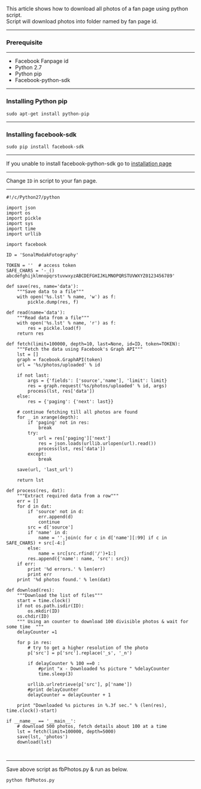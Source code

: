 This article shows how to download all photos of a fan page using python script.   
Script will download photos into folder named by fan page id.  

------------------
### **Prerequisite**
------------------

* Facebook Fanpage id  
* Python 2.7  
* Python pip  
* Facebook-python-sdk  

------------------

### **Installing Python pip**
``` 
sudo apt-get install python-pip 
```
-------------------- 

### **Installing facebook-sdk** 
```
sudo pip install facebook-sdk 
```
--------------------    
If you unable to install facebook-python-sdk go to [installation page](http://facebook-sdk.readthedocs.org/en/latest/install.html)

---------------------  

Change ` ID `  in script to your fan page.

---------------------  

```
#!/c/Python27/python

import json
import os
import pickle
import sys
import time
import urllib

import facebook

ID = 'SonalModakFotography'

TOKEN = ''  # access token 
SAFE_CHARS = '-_() abcdefghijklmnopqrstuvwxyzABCDEFGHIJKLMNOPQRSTUVWXYZ0123456789'

def save(res, name='data'):
    """Save data to a file"""
    with open('%s.lst' % name, 'w') as f:
        pickle.dump(res, f)
    
def read(name='data'):
    """Read data from a file"""
    with open('%s.lst' % name, 'r') as f:
        res = pickle.load(f)
    return res

def fetch(limit=100000, depth=10, last=None, id=ID, token=TOKEN):
    """Fetch the data using Facebook's Graph API"""
    lst = []
    graph = facebook.GraphAPI(token)
    url = '%s/photos/uploaded' % id
    
    if not last:
        args = {'fields': ['source','name'], 'limit': limit}
        res = graph.request('%s/photos/uploaded' % id, args)
        process(lst, res['data'])
    else:
        res = {'paging': {'next': last}}
    
    # continue fetching till all photos are found
    for _ in xrange(depth):
        if 'paging' not in res:
            break
        try:
            url = res['paging']['next']
            res = json.loads(urllib.urlopen(url).read())
            process(lst, res['data'])
        except:
            break
    
    save(url, 'last_url')
    
    return lst

def process(res, dat):
    """Extract required data from a row"""
    err = []
    for d in dat:
        if 'source' not in d:
            err.append(d)
            continue
        src = d['source']
        if 'name' in d:
            name = ''.join(c for c in d['name'][:99] if c in SAFE_CHARS) + src[-4:]
        else:
            name = src[src.rfind('/')+1:]
        res.append({'name': name, 'src': src})
    if err:
        print '%d errors.' % len(err)
        print err
    print '%d photos found.' % len(dat)

def download(res):
    """Download the list of files"""
    start = time.clock()
    if not os.path.isdir(ID):
        os.mkdir(ID)
    os.chdir(ID)
    """ Using an counter to download 100 divisible photos & wait for some time  """
    delayCounter =1
    
    for p in res:
        # try to get a higher resolution of the photo
        p['src'] = p['src'].replace('_s', '_n')
        
        if delayCounter % 100 ==0 :
            #print "x - Downloaded %s picture " %delayCounter
            time.sleep(3)
                    
        urllib.urlretrieve(p['src'], p['name'])
        #print delayCounter
        delayCounter = delayCounter + 1

    print "Downloaded %s pictures in %.3f sec." % (len(res), time.clock()-start)

if __name__ == '__main__':
    # download 500 photos, fetch details about 100 at a time
    lst = fetch(limit=100000, depth=5000)
    save(lst, 'photos')
    download(lst)



```
-------------------------------

Save above script as fbPhotos.py & run as below.

```
python fbPhotos.py 
```

